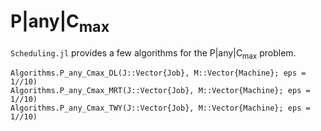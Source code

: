 # $\text{P}|\text{any}|\text{C}_\text{max}$

`Scheduling.jl` provides a few algorithms for the $\text{P}|\text{any}|\text{C}_\text{max}$ problem.

```@docs
Algorithms.P_any_Cmax_DL(J::Vector{Job}, M::Vector{Machine}; eps = 1//10)
Algorithms.P_any_Cmax_MRT(J::Vector{Job}, M::Vector{Machine}; eps = 1//10)
Algorithms.P_any_Cmax_TWY(J::Vector{Job}, M::Vector{Machine}; eps = 1//10)
```
